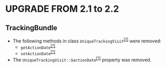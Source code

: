 UPGRADE FROM 2.1 to 2.2
========================

TrackingBundle
--------------
* The following methods in class `UniqueTrackingVisit`<sup>[[?]](https://github.com/orocrm/OroCRMMarketingBundle/tree/2.2.0/src/Oro/Bundle/TrackingBundle/Entity/UniqueTrackingVisit.php "Oro\Bundle\TrackingBundle\Entity\UniqueTrackingVisit")</sup> were removed:
   - `getActionDate`<sup>[[?]](https://github.com/orocrm/OroCRMMarketingBundle/tree/2.1.0/src/Oro/Bundle/TrackingBundle/Entity/UniqueTrackingVisit.php#L103 "Oro\Bundle\TrackingBundle\Entity\UniqueTrackingVisit::getActionDate")</sup>
   - `setActionDate`<sup>[[?]](https://github.com/orocrm/OroCRMMarketingBundle/tree/2.1.0/src/Oro/Bundle/TrackingBundle/Entity/UniqueTrackingVisit.php#L112 "Oro\Bundle\TrackingBundle\Entity\UniqueTrackingVisit::setActionDate")</sup>
* The `UniqueTrackingVisit::$actionDate`<sup>[[?]](https://github.com/orocrm/OroCRMMarketingBundle/tree/2.1.0/src/Oro/Bundle/TrackingBundle/Entity/UniqueTrackingVisit.php#L52 "Oro\Bundle\TrackingBundle\Entity\UniqueTrackingVisit::$actionDate")</sup> property was removed.
